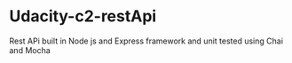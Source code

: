 # Udacity-c2-restApi
Rest APi built in Node js and Express framework and unit tested using Chai and Mocha
